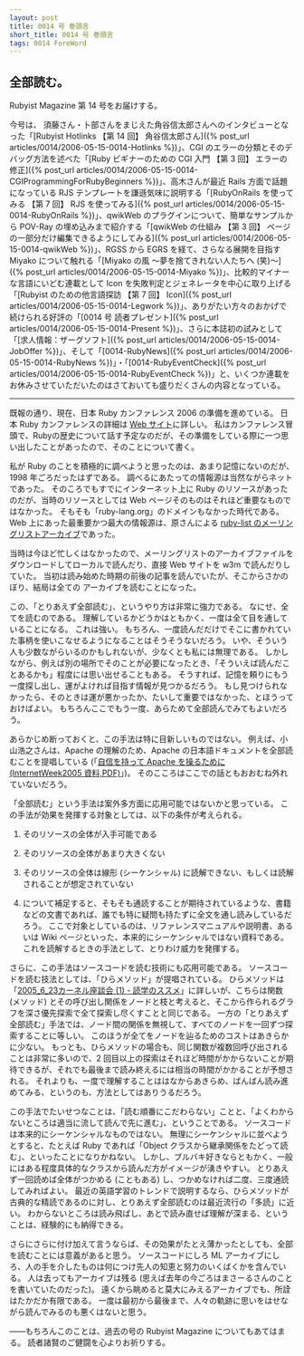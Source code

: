 ```yaml
---
layout: post
title: 0014 号 巻頭言
short_title: 0014 号 巻頭言
tags: 0014 ForeWord
---
```



## 全部読む。

Rubyist Magazine 第 14 号をお届けする。

今号は、
須藤さん・卜部さんをまじえた角谷信太郎さんへのインタビューとなった「[Rubyist Hotlinks 【第 14 回】 角谷信太郎さん]({% post_url articles/0014/2006-05-15-0014-Hotlinks %})」、CGI のエラーの分類とそのデバッグ方法を述べた「[Ruby ビギナーのための CGI 入門 【第 3 回】 エラーの修正]({% post_url articles/0014/2006-05-15-0014-CGIProgrammingForRubyBeginners %})」、高木さんが最近 Rails 方面で話題になっている RJS テンプレートを謙遜気味に説明する「[RubyOnRails を使ってみる 【第 7 回】 RJS を使ってみる]({% post_url articles/0014/2006-05-15-0014-RubyOnRails %})」、qwikWeb のプラグインについて、簡単なサンプルから POV-Ray の埋め込みまで紹介する「[qwikWeb の仕組み 【第 3 回】 ページの一部分だけ編集できるようにしてみる]({% post_url articles/0014/2006-05-15-0014-qwikWeb %})」、RGSS から EGRS を経て、さらなる展開を目指す Miyako について触れる「[Miyako の風 〜夢を捨てきれない人たちへ (笑)〜]({% post_url articles/0014/2006-05-15-0014-Miyako %})」、比較的マイナーな言語にいどむ連載として Icon を失敗判定とジェネレータを中心に取り上げる「[Rubyist のための他言語探訪 【第 7 回】 Icon]({% post_url articles/0014/2006-05-15-0014-Legwork %})」、ありがたい方々のおかげで続けられる好評の「[0014 号 読者プレゼント]({% post_url articles/0014/2006-05-15-0014-Present %})」、さらに本誌初の試みとして「[求人情報：ザーグソフト]({% post_url articles/0014/2006-05-15-0014-JobOffer %})」、そして「[0014-RubyNews]({% post_url articles/0014/2006-05-15-0014-RubyNews %})」・「[0014-RubyEventCheck]({% post_url articles/0014/2006-05-15-0014-RubyEventCheck %})」と、いくつか連載をお休みさせていただいたのはさておいても盛りだくさんの内容となっている。

----

既報の通り、現在、日本 Ruby カンファレンス 2006 の準備を進めている。
日本 Ruby カンファレンスの詳細は [Web サイト](http://jp.rubyist.net/RubyKaigi2006/)に詳しい。
私はカンファレンス冒頭で、Rubyの歴史について話す予定なのだが、その準備をしている際に一つ思い出したことがあったので、そのことについて書く。

私が Ruby のことを積極的に調べようと思ったのは、あまり記憶にないのだが、1998 年ごろだったはずである。
調べるにあたっての情報源は当然ながらネットであった。
そのころでもすでにインターネット上に Ruby のリソースがあったのだが、当時のリソースとしては Web ページそのものはそれほど重要なものではなかった。
そもそも「ruby-lang.org」のドメインもなかった時代である。
Web 上にあった最重要かつ最大の情報源は、原さんによる [ruby-list のメーリングリストアーカイブ](http://blade.nagaokaut.ac.jp/ruby/ruby-list/index.shtml)であった。

当時は今ほど忙しくはなかったので、メーリングリストのアーカイブファイルをダウンロードしてローカルで読んだり、直接 Web サイトを w3m で読んだりしていた。
当初は読み始めた時期の前後の記事を読んでいたが、そこからさかのぼり、結局は全ての
アーカイブを読むことになった。

この、「とりあえず全部読む」、というやり方は非常に強力である。
なにせ、全てを読むのである。
理解しているかどうかはともかく、一度は全て目を通していることになる。
これは強い。
もちろん、一度読んだだけでそこに書かれていた事柄を使いこなせるようになることはそうそうないだろう。
いや、そういう人も少数ながらいるのかもしれないが、少なくとも私には無理である。
しかしながら、例えば別の場所でそのことが必要になったとき、「そういえば読んだことあるかも」程度には思い出せることもある。
そうすれば、記憶を頼りにもう一度探し出し、運がよければ目指す情報が見つかるだろう。
もし見つけられなかったら、そのときは運が悪かったか、たいして重要ではなかった、とほうっておけばよい。
もちろんここでもう一度、あらためて全部読んでみてもよいだろう。

あらかじめ断っておくと、この手法は特に目新しいものではない。
例えば、小山浩之さんは、Apache の理解のため、Apache の日本語ドキュメントを全部読むことを提唱している (「[自信を持って Apache を操るために (InternetWeek2005 資料,PDF)](http://www.nic.ad.jp/ja/materials/iw/2005/proceedings/T16.pdf)」)。
そのこころはここでの話ともおおむね外れていないだろう。

「全部読む」という手法は案外多方面に応用可能ではないかと思っている。
この手法が効果を発揮する対象としては、以下の条件が考えられる。

1. そのリソースの全体が入手可能である
1. そのリソースの全体があまり大きくない
1. そのリソースの全体は線形 (シーケンシャル) に読解できない、もしくは読解されることが想定されていない


3. について補足すると、そもそも通読することが期待されているような、書籍などの文書であれば、誰でも特に疑問も持たずに全文を通し読みしているだろう。
ここで対象としているのは、リファレンスマニュアルや説明書、あるいは Wiki ページといった、本来的にシーケンシャルではない資料である。
これを読解するときの手法として、とりわけ威力を発揮する。

さらに、この手法はソースコードを読む技術にも応用可能である。
ソースコードを読む技法としては、「ひらメソッド」が提唱されている。
ひらメソッドは「[2005_6_23カーネル座談会 (1) - 読学のススメ](http://hira.main.jp/wiki/pukiwiki.php?2005_6_23%A5%AB%A1%BC%A5%CD%A5%EB%BA%C2%C3%CC%B2%F1%AD%A1)」に詳しいが、こちらは関数 (メソッド) とその呼び出し関係をノードと枝と考えると、そこから作られるグラフを深さ優先探索で全て探索し尽くすことと同じである。
一方の「とりあえず全部読む」手法では、ノード間の関係を無視して、すべてのノードを一回ずつ探索することに等しい。
このほうが全てをノードを辿るためのコストはあきらかに少ない。
もっとも、ひらメソッドの場合も、同じ関数が複数回呼び出されることは非常に多いので、2 回目以上の探索はそれほど時間がかからないことが期待できるが、それでも最後まで読み終えるには相当の時間がかかることが予想される。
それよりも、一度で理解することははなからあきらめ、ばんばん読み進めてみる、というのも、方法としてはありうるだろう。

この手法でたいせつなことは、「読む順番にこだわらない」ことと、「よくわからないところは適当に流して読んで先に進む」、ということである。
ソースコードは本来的にシーケンシャルなものではない。
無理にシーケンシャルに並べようとすると、たとえば Ruby であれば「Object クラスから継承関係をたどって読む」、といったことになりかねない。
しかし、ブルバキ好きならともかく、一般にはある程度具体的なクラスから読んだ方がイメージが湧きやすい。
とりあえず一回読めば全体がつかめる (こともある) し、つかめなければ二度、三度通読してみればよい。
最近の英語学習のトレンドで説明するなら、ひらメソッドが古典的な精読であるのに対し、とりあえず全部読むのは最近流行の「多読」に近い。
わからないところは読み飛ばし、あとで読み直せば理解が深まる、ということは、経験的にも納得できる。

さらにさらに付け加えて言うならば、その効果がたとえ薄かったとしても、全部を読むことには意義があると思う。
ソースコードにしろ ML アーカイブにしろ、人の手を介したものは何につけ先人の知恵と努力のいくばくかを含んでいる。
人は去ってもアーカイブは残る (思えば去年の今ごろはまさーるさんのことを書いていたのだった)。
遠くから眺めると莫大にみえるアーカイブでも、所詮はたかだか有限である。
一度は最初から最後まで、人々の軌跡に思いをはせながら読んでみるのも悪くはないと思う。

――もちろんこのことは、過去の号の Rubyist Magazine についてもあてはまる。
読者諸賢のご健闘を心よりお祈りする。


